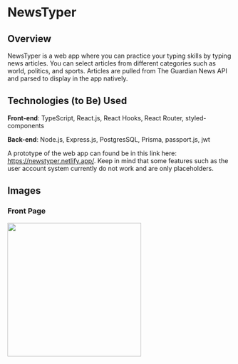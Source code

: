 # NewsTyper

## Overview
NewsTyper is a web app where you can practice your typing skills by typing news articles. You can select articles from different categories such as world, politics, and sports. Articles are pulled from The Guardian News API and parsed to display in the app natively. 

## Technologies (to Be) Used
**Front-end**: TypeScript, React.js, React Hooks, React Router, styled-components

**Back-end**: Node.js, Express.js, PostgresSQL, Prisma, passport.js, jwt

A prototype of the web app can found be in this link here: https://newstyper.netlify.app/.
Keep in mind that some features such as the user account system currently do not work and are only placeholders.

## Images
### Front Page
<img src="https://i.imgur.com/FHIZAy6.png" width="300" >
